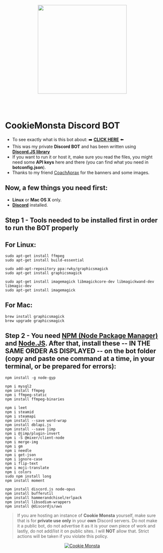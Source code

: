 <p align="center">
  <img src="https://i.imgur.com/5WDYzyG.png" widht="420" height="290"><br/>
</p>
<br/><br/>

# CookieMonsta Discord BOT

* To see exactly what is this bot about: ➡️ [**CLICK HERE**](https://tutyamxx.github.io/cookie-monsta-website/index.html) ⬅️
* This was my private **Discord BOT** and has been written using [**Discord.JS library**](https://discord.js.org/#/)
* If you want to run it or host it, make sure you read the files, you might need some **API keys** here and there (you can find what you need in **botconfig.json**).
* Thanks to my friend [CoachAprax](https://www.youtube.com/user/freeAEgraphics) for the banners and some images.

## Now, a few things you need first:

* **Linux** or **Mac OS X** only.
* [**Discord**](https://discordapp.com/) installed.


## Step 1 - Tools needed to be installed first in order to run the BOT properly
## For Linux:

```
sudo apt-get install ffmpeg
sudo apt-get install build-essential

sudo add-apt-repository ppa:rwky/graphicsmagick
sudo apt-get install graphicsmagick

sudo apt-get install imagemagick libmagickcore-dev libmagickwand-dev libmagic-dev
sudo apt-get install imagemagick
```

## For Mac:
```
brew install graphicsmagick
brew upgrade graphicsmagick
```

## Step 2 - You need [NPM (Node Package Manager)](https://www.npmjs.com/) and [Node.JS](https://nodejs.org/en/). After that, install these -- IN THE SAME ORDER AS DISPLAYED -- on the bot folder (copy and paste one command at a time, in your terminal, or be prepared for errors):

```
npm install -g node-gyp

npm i mysql2
npm install ffmpeg
npm i ffmpeg-static
npm install ffmpeg-binaries

npm i leet
npm i steamid
npm i steamapi
npm install --save word-wrap
npm install dblapi.js
npm install --save jimp
npm i @jimp/plugin-invert
npm i -S @mixer/client-node
npm i merge-img
npm i gm
npm i needle
npm i get-json
npm i ignore-case
npm i flip-text
npm i moji-translate
npm i colors
sudo npm install long
npm install moment

npm install discord.js node-opus
npm install bufferutil
npm install hammerandchisel/erlpack
npm install libsodium-wrappers
npm install @discordjs/uws
```


> If you are hosting an instance of **Cookie Monsta** yourself, make sure that is for **private use only** in your **own** Discord servers. Do not make it a public bot, do not advertise it as it is your own piece of work and lastly, do not add/list it on public sites.
> I will **NOT** allow that. Strict actions will be taken if you violate this policy.


<p align="center">
  <a href="https://top.gg/bot/412067927333011470" ><img src="https://top.gg/api/widget/412067927333011470.svg" alt="Cookie Monsta" /></a>
</p>

